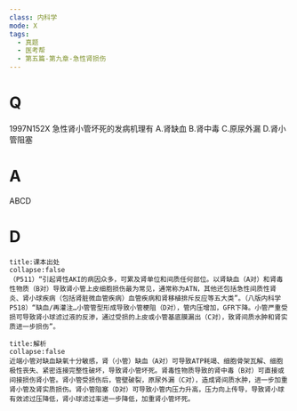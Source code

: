 ```yaml
---
class: 内科学
mode: X
tags:
  - 真题
  - 医考帮
  - 第五篇-第九章-急性肾损伤
---
```


# Q
1997N152X 急性肾小管坏死的发病机理有
A.肾缺血
B.肾中毒
C.原尿外漏
D.肾小管阻塞

# A
ABCD
# D
```ad-note
title:课本出处
collapse:false
（P511）“引起肾性AKI的病因众多，可累及肾单位和间质任何部位。以肾缺血（A对）和肾毒性物质（B对）导致肾小管上皮细胞损伤最为常见，通常称为ATN，其他还包括急性间质性肾炎、肾小球疾病（包括肾脏微血管疾病）血管疾病和肾移植排斥反应等五大类”。（八版内科学P518）“缺血/再灌注…小管管型形成导致小管梗阻（D对），管内压增加，GFR下降。小管严重受损可导致肾小球滤过液的反渗，通过受损的上皮或小管基底膜漏出（C对），致肾间质水肿和肾实质进一步损伤”。
```

```ad-summary
title:解析
collapse:false
近端小管对缺血缺氧十分敏感，肾（小管）缺血（A对）可导致ATP耗竭、细胞骨架瓦解、细胞极性丧失、紧密连接完整性破坏，导致肾小管坏死。肾毒性物质导致的肾中毒（B对）可直接或间接损伤肾小管。肾小管受损伤后，管壁破裂，原尿外漏（C对），造成肾间质水肿，进一步加重肾小管及肾实质损伤。肾小管阻塞（D对）可导致小管内压力升高，压力向上传导，导致肾小球有效滤过压降低，肾小球滤过率进一步降低，加重肾小管坏死。
```

